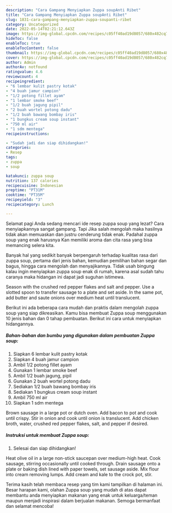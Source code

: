 ```yaml
---
description: "Cara Gampang Menyiapkan Zuppa soupAnti Ribet"
title: "Cara Gampang Menyiapkan Zuppa soupAnti Ribet"
slug: 1831-cara-gampang-menyiapkan-zuppa-soupanti-ribet
category: Uncategorized
date: 2022-05-14T02:21:12.643Z
image: https://img-global.cpcdn.com/recipes/c05ff40ad19d8057/680x482cq70/zuppa-soup-foto-resep-utama.jpg
hideToc: false
enableToc: true
enableTocContent: false
thumbnail: https://img-global.cpcdn.com/recipes/c05ff40ad19d8057/680x482cq70/zuppa-soup-foto-resep-utama.jpg
cover: https://img-global.cpcdn.com/recipes/c05ff40ad19d8057/680x482cq70/zuppa-soup-foto-resep-utama.jpg
author: Admin
authorAv: notfound
ratingvalue: 4.6
reviewcount: 4
recipeingredient:
- "6 lembar kulit pastry kotak"
- "4 buah jamur campion"
- "1/2 potong fillet ayam"
- "1 lembar smoke beef"
- "1/2 buah jagung pipil"
- "2 buah wortel potong dadu"
- "1/2 buah bawang bombay iris"
- "1 bungkus cream soup instant"
- "750 ml air"
- "1 sdm mentega"
recipeinstructions:

- "Sudah jadi dan siap dihidangkan!"
categories:
- Resep
tags:
- zuppa
- soup

katakunci: zuppa soup 
nutrition: 137 calories
recipecuisine: Indonesian
preptime: "PT31M"
cooktime: "PT35M"
recipeyield: "3"
recipecategory: Lunch

---
```



Selamat pagi Anda sedang mencari ide resep zuppa soup yang lezat? Cara menyiapkannya sangat gampang. Tapi Jika salah mengolah maka hasilnya tidak akan memuaskan dan justru cenderung tidak enak. Padahal zuppa soup yang enak harusnya Kan memiliki aroma dan cita rasa yang bisa memancing selera kita.


Banyak hal yang sedikit banyak berpengaruh terhadap kualitas rasa dari zuppa soup, pertama dari jenis bahan, kemudian pemilihan bahan segar dan bagus, hingga cara mengolah dan menyajikannya. Tidak usah bingung kalau ingin menyiapkan zuppa soup enak di rumah, karena asal sudah tahu caranya maka hidangan ini dapat jadi suguhan istimewa.

Season with the crushed red pepper flakes and salt and pepper. Use a slotted spoon to transfer sausage to a plate and set aside. In the same pot, add butter and saute onions over medium heat until translucent.


Berikut ini ada beberapa cara mudah dan praktis dalam mengolah zuppa soup yang siap dikreasikan. Kamu bisa membuat Zuppa soup menggunakan 10 jenis bahan dan 0 tahap pembuatan. Berikut ini cara untuk menyiapkan hidangannya.

<!--inarticleads1-->

##### Bahan-bahan dan bumbu yang digunakan dalam pembuatan Zuppa soup:

1. Siapkan 6 lembar kulit pastry kotak
1. Siapkan 4 buah jamur campion
1. Ambil 1/2 potong fillet ayam
1. Gunakan 1 lembar smoke beef
1. Ambil 1/2 buah jagung, pipil
1. Gunakan 2 buah wortel potong dadu
1. Sediakan 1/2 buah bawang bombay iris
1. Sediakan 1 bungkus cream soup instant
1. Ambil 750 ml air
1. Siapkan 1 sdm mentega


Brown sausage in a large pot or dutch oven. Add bacon to pot and cook until crispy. Stir in onion and cook until onion is translucent. Add chicken broth, water, crushed red pepper flakes, salt, and pepper if desired. 

<!--inarticleads2-->

##### Instruksi untuk membuat Zuppa soup:


1. Selesai dan siap dihidangkan!

Heat olive oil in a large non-stick saucepan over medium-high heat. Cook sausage, stirring occasionally until cooked through. Drain sausage onto a plate or baking dish lined with paper towels, set sausage aside. Mix flour into cream removing lumps. Add cream and kale to the crock pot, stir. 

Terima kasih telah membaca resep yang tim kami tampilkan di halaman ini. Besar harapan kami, olahan Zuppa soup yang mudah di atas dapat membantu anda menyiapkan makanan yang enak untuk keluarga/teman maupun menjadi inspirasi dalam berjualan makanan. Semoga bermanfaat dan selamat mencoba!
